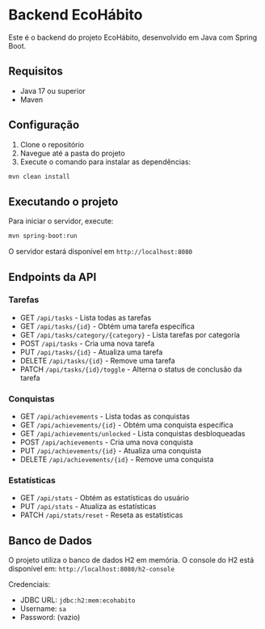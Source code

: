 # Backend EcoHábito

Este é o backend do projeto EcoHábito, desenvolvido em Java com Spring Boot.

## Requisitos

- Java 17 ou superior
- Maven

## Configuração

1. Clone o repositório
2. Navegue até a pasta do projeto
3. Execute o comando para instalar as dependências:
```bash
mvn clean install
```

## Executando o projeto

Para iniciar o servidor, execute:
```bash
mvn spring-boot:run
```

O servidor estará disponível em `http://localhost:8080`

## Endpoints da API

### Tarefas
- GET `/api/tasks` - Lista todas as tarefas
- GET `/api/tasks/{id}` - Obtém uma tarefa específica
- GET `/api/tasks/category/{category}` - Lista tarefas por categoria
- POST `/api/tasks` - Cria uma nova tarefa
- PUT `/api/tasks/{id}` - Atualiza uma tarefa
- DELETE `/api/tasks/{id}` - Remove uma tarefa
- PATCH `/api/tasks/{id}/toggle` - Alterna o status de conclusão da tarefa

### Conquistas
- GET `/api/achievements` - Lista todas as conquistas
- GET `/api/achievements/{id}` - Obtém uma conquista específica
- GET `/api/achievements/unlocked` - Lista conquistas desbloqueadas
- POST `/api/achievements` - Cria uma nova conquista
- PUT `/api/achievements/{id}` - Atualiza uma conquista
- DELETE `/api/achievements/{id}` - Remove uma conquista

### Estatísticas
- GET `/api/stats` - Obtém as estatísticas do usuário
- PUT `/api/stats` - Atualiza as estatísticas
- PATCH `/api/stats/reset` - Reseta as estatísticas

## Banco de Dados

O projeto utiliza o banco de dados H2 em memória. O console do H2 está disponível em:
`http://localhost:8080/h2-console`

Credenciais:
- JDBC URL: `jdbc:h2:mem:ecohabito`
- Username: `sa`
- Password: (vazio) 